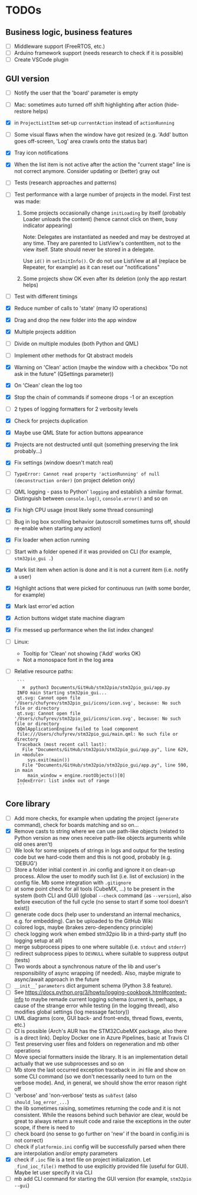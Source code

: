 # TODOs

## Business logic, business features
 - [ ] Middleware support (FreeRTOS, etc.)
 - [ ] Arduino framework support (needs research to check if it is possible)
 - [ ] Create VSCode plugin

## GUI version
 - [ ] Notify the user that the 'board' parameter is empty
 - [ ] Mac: sometimes auto turned off shift highlighting after action (hide-restore helps)
 - [x] in `ProjectListItem` set-up `currentAction` instead of `actionRunning`
 - [ ] Some visual flaws when the window have got resized (e.g. 'Add' button goes off-screen, 'Log' area crawls onto the status bar)
 - [x] Tray icon notifications
 - [x] When the list item is not active after the action the "current stage" line is not correct anymore. Consider updating or (better) gray out
 - [ ] Tests (research approaches and patterns)
 - [ ] Test performance with a large number of projects in the model. First test was made:
      1. Some projects occasionally change `initLoading` by itself (probably Loader unloads the content) (hence cannot click on them, busy indicator appearing)
         
         Note: Delegates are instantiated as needed and may be destroyed at any time. They are parented to ListView's contentItem, not to the view itself. State should never be stored in a delegate.
         
         Use `id()` in `setInitInfo()`. Or do not use ListView at all (replace be Repeater, for example) as it can reset our "notifications"
      2. Some projects show OK even after its deletion (only the app restart helps)
 - [ ] Test with different timings
 - [x] Reduce number of calls to 'state' (many IO operations)
 - [x] Drag and drop the new folder into the app window
 - [x] Multiple projects addition
 - [ ] Divide on multiple modules (both Python and QML)
 - [ ] Implement other methods for Qt abstract models
 - [x] Warning on 'Clean' action (maybe the window with a checkbox "Do not ask in the future" (QSettings parameter))
 - [x] On 'Clean' clean the log too
 - [x] Stop the chain of commands if someone drops -1 or an exception
 - [ ] 2 types of logging formatters for 2 verbosity levels
 - [x] Check for projects duplication
 - [x] Maybe use QML State for action buttons appearance
 - [x] Projects are not destructed until quit (something preserving the link probably...)
 - [x] Fix settings (window doesn't match real)
 - [ ] `TypeError: Cannot read property 'actionRunning' of null (deconstruction order)` (on project deletion only)
 - [ ] QML logging - pass to Python' `logging` and establish a similar format. Distinguish between `console.log()`, `console.error()` and so on
 - [x] Fix high CPU usage (most likely some thread consuming)
 - [ ] Bug in log box scrolling behavior (autoscroll sometimes turns off, should re-enable when starting any action)
 - [x] Fix loader when action running
 - [ ] Start with a folder opened if it was provided on CLI (for example, `stm32pio_gui .`)
 - [x] Mark list item when action is done and it is not a current item (i.e. notify a user)
 - [x] Highlight actions that were picked for continuous run (with some border, for example)
 - [x] Mark last error'ed action
 - [x] Action buttons widget state machine diagram
 - [x] Fix messed up performance when the list index changes!
 - [ ] Linux:
      - Tooltip for 'Clean' not showing ('Add' works OK)
      - Not a monospace font in the log area
 - [ ] Relative resource paths:
 
        ```
          ⌘  python3 Documents/GitHub/stm32pio/stm32pio_gui/app.py 
        INFO main Starting stm32pio_gui...
        qt.svg: Cannot open file '/Users/chufyrev/stm32pio_gui/icons/icon.svg', because: No such file or directory
        qt.svg: Cannot open file '/Users/chufyrev/stm32pio_gui/icons/icon.svg', because: No such file or directory
        QQmlApplicationEngine failed to load component
        file:///Users/chufyrev/stm32pio_gui/main.qml: No such file or directory
        Traceback (most recent call last):
          File "Documents/GitHub/stm32pio/stm32pio_gui/app.py", line 629, in <module>
            sys.exit(main())
          File "Documents/GitHub/stm32pio/stm32pio_gui/app.py", line 590, in main
            main_window = engine.rootObjects()[0]
        IndexError: list index out of range
        ```

## Core library
 - [ ] Add more checks, for example when updating the project (`generate` command), check for boards matching and so on...
 - [x] Remove casts to string where we can use path-like objects (related to Python version as new ones receive path-like objects arguments while old ones aren't)
 - [ ] We look for some snippets of strings in logs and output for the testing code but we hard-code them and this is not good, probably (e.g. 'DEBUG')
 - [ ] Store a folder initial content in .ini config and ignore it on clean-up process. Allow the user to modify such list (i.e. list of exclusion) in the config file. Mb some integration with `.gitignore`
 - [ ] at some point check for all tools (CubeMX, ...) to be present in the system (both CLI and GUI) (global `--check` command (as `--version`), also before execution of the full cycle (no sense to start if some tool doesn't exist))
 - [ ] generate code docs (help user to understand an internal mechanics, e.g. for embedding). Can be uploaded to the GitHub Wiki
 - [ ] colored logs, maybe (brakes zero-dependency principle)
 - [ ] check logging work when embed stm32pio lib in a third-party stuff (no logging setup at all)
 - [ ] merge subprocess pipes to one where suitable (i.e. `stdout` and `stderr`)
 - [ ] redirect subprocess pipes to `DEVNULL` where suitable to suppress output (tests)
 - [ ] Two words about a synchronous nature of the lib and user's responsibility of async wrapping (if needed). Also, maybe migrate to async/await approach in the future
 - [ ] `__init__`' `parameters` dict argument schema (Python 3.8 feature).
 - [ ] See https://docs.python.org/3/howto/logging-cookbook.html#context-info to maybe remade current logging schema (current is, perhaps, a cause of the strange error while testing (in the logging thread), also modifies global settings (log message factory))
 - [ ] UML diagrams (core, GUI back- and front-ends, thread flows, events, etc.)
 - [ ] CI is possible (Arch's AUR has the STM32CubeMX package, also there is a direct link). Deploy Docker one in Azure Pipelines, basic at Travis CI
 - [ ] Test preserving user files and folders on regeneration and mb other operations
 - [ ] Move special formatters inside the library. It is an implementation detail actually that we use subprocesses and so on
 - [ ] Mb store the last occurred exception traceback in .ini file and show on some CLI command (so we don't necessarily need to turn on the verbose mode). And, in general, we should show the error reason right off
 - [ ] 'verbose' and 'non-verbose' tests as `subTest` (also `should_log_error_...`)
 - [ ] the lib sometimes raising, sometimes returning the code and it is not consistent. While the reasons behind such behavior are clear, would be great to always return a result code and raise the exceptions in the outer scope, if there is need to
 - [ ] check board (no sense to go further on 'new' if the board in config.ini is not correct)
 - [ ] check if `platformio.ini` config will be successfully parsed when there are interpolation and/or empty parameters
 - [x] check if `.ioc` file is a text file on project initialization. Let `_find_ioc_file()` method to use explicitly provided file (useful for GUI). Maybe let user specify it via CLI
 - [ ] mb add CLI command for starting the GUI version (for example, `stm32pio --gui`)

